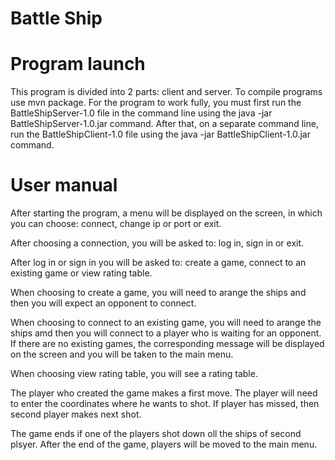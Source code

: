 # Battle Ship

# Program launch

This program is divided into 2 parts: client and server. To compile programs use mvn package. For the program to work fully, you must first run the BattleShipServer-1.0 file in the command line using the java -jar BattleShipServer-1.0.jar command. After that, on a separate command line, run the BattleShipClient-1.0 file using the java -jar BattleShipClient-1.0.jar command.

# User manual
After starting the program, a menu will be displayed on the screen, in which you can choose: connect, change ip or port or exit.

After choosing a connection, you will be asked to: log in, sign in or exit.

After log in or sign in you will be asked to: create a game, connect to an existing game or view rating table.

When choosing to create a game, you will need to arange the ships and then you will expect an opponent to connect.

When choosing to connect to an existing game, you will need to arange the ships amd then you will connect to a player who is waiting for an opponent. If there are no existing games, the corresponding message will be displayed on the screen and you will be taken to the main menu.

When choosing view rating table, you will see a rating table.

The player who created the game makes a first move. The player will need to enter the coordinates where he wants to shot. If player has missed, then second player makes next shot.

The game ends if one of the players shot down oll the ships of second plsyer. After the end of the game, players will be moved to the main menu.
